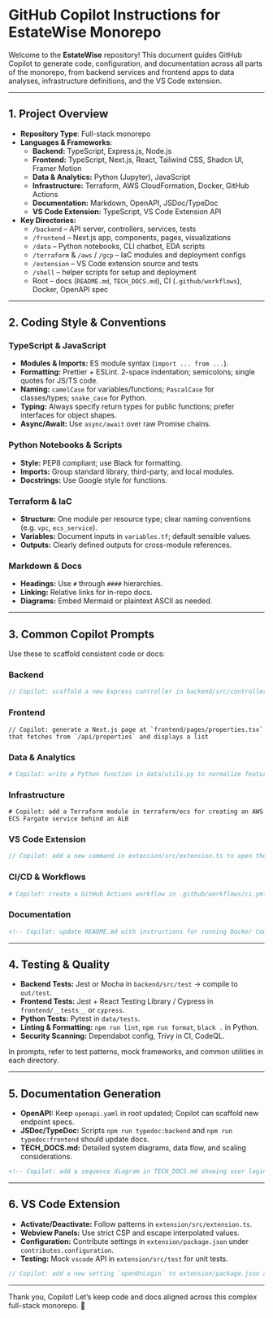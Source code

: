 # GitHub Copilot Instructions for EstateWise Monorepo

Welcome to the **EstateWise** repository! This document guides GitHub Copilot to generate code, configuration, and documentation across all parts of the monorepo, from backend services and frontend apps to data analyses, infrastructure definitions, and the VS Code extension.

---

## 1. Project Overview

- **Repository Type**: Full-stack monorepo
- **Languages & Frameworks**:
  - **Backend:** TypeScript, Express.js, Node.js
  - **Frontend:** TypeScript, Next.js, React, Tailwind CSS, Shadcn UI, Framer Motion
  - **Data & Analytics:** Python (Jupyter), JavaScript
  - **Infrastructure:** Terraform, AWS CloudFormation, Docker, GitHub Actions
  - **Documentation:** Markdown, OpenAPI, JSDoc/TypeDoc
  - **VS Code Extension:** TypeScript, VS Code Extension API
- **Key Directories:**
  - `/backend` – API server, controllers, services, tests
  - `/frontend` – Next.js app, components, pages, visualizations
  - `/data` – Python notebooks, CLI chatbot, EDA scripts
  - `/terraform` & `/aws` / `/gcp` – IaC modules and deployment configs
  - `/extension` – VS Code extension source and tests
  - `/shell` – helper scripts for setup and deployment
  - Root – docs (`README.md`, `TECH_DOCS.md`), CI (`.github/workflows`), Docker, OpenAPI spec

---

## 2. Coding Style & Conventions

### TypeScript & JavaScript
- **Modules & Imports:** ES module syntax (`import ... from ...`).
- **Formatting:** Prettier + ESLint. 2-space indentation; semicolons; single quotes for JS/TS code.
- **Naming:** `camelCase` for variables/functions; `PascalCase` for classes/types; `snake_case` for Python.
- **Typing:** Always specify return types for public functions; prefer interfaces for object shapes.
- **Async/Await:** Use `async/await` over raw Promise chains.

### Python Notebooks & Scripts
- **Style:** PEP8 compliant; use Black for formatting.
- **Imports:** Group standard library, third-party, and local modules.
- **Docstrings:** Use Google style for functions.

### Terraform & IaC
- **Structure:** One module per resource type; clear naming conventions (e.g. `vpc`, `ecs_service`).
- **Variables:** Document inputs in `variables.tf`; default sensible values.
- **Outputs:** Clearly defined outputs for cross-module references.

### Markdown & Docs
- **Headings:** Use `#` through `####` hierarchies.
- **Linking:** Relative links for in-repo docs.
- **Diagrams:** Embed Mermaid or plaintext ASCII as needed.

---

## 3. Common Copilot Prompts

Use these to scaffold consistent code or docs:

### Backend
```ts
// Copilot: scaffold a new Express controller in backend/src/controllers to handle `/api/properties` CRUD operations
```

### Frontend

```tsx
// Copilot: generate a Next.js page at `frontend/pages/properties.tsx` that fetches from `/api/properties` and displays a list
```

### Data & Analytics

```python
# Copilot: write a Python function in data/utils.py to normalize feature columns to [0,1] using pandas
```

### Infrastructure

```hcl
# Copilot: add a Terraform module in terraform/ecs for creating an AWS ECS Fargate service behind an ALB
```

### VS Code Extension

```ts
// Copilot: add a new command in extension/src/extension.ts to open the Visualizations page in a webview
```

### CI/CD & Workflows

```yaml
# Copilot: create a GitHub Actions workflow in .github/workflows/ci.yml that lints, builds, tests, and deploys the monorepo
```

### Documentation

```md
<!-- Copilot: update README.md with instructions for running Docker Compose for both backend and frontend -->
```

---

## 4. Testing & Quality

* **Backend Tests:** Jest or Mocha in `backend/src/test` → compile to `out/test`.
* **Frontend Tests:** Jest + React Testing Library / Cypress in `frontend/__tests__` or `cypress`.
* **Python Tests:** Pytest in `data/tests`.
* **Linting & Formatting:** `npm run lint`, `npm run format`, `black .` in Python.
* **Security Scanning:** Dependabot config, Trivy in CI, CodeQL.

In prompts, refer to test patterns, mock frameworks, and common utilities in each directory.

---

## 5. Documentation Generation

* **OpenAPI:** Keep `openapi.yaml` in root updated; Copilot can scaffold new endpoint specs.
* **JSDoc/TypeDoc:** Scripts `npm run typedoc:backend` and `npm run typedoc:frontend` should update docs.
* **TECH\_DOCS.md:** Detailed system diagrams, data flow, and scaling considerations.

```md
<!-- Copilot: add a sequence diagram in TECH_DOCS.md showing user login flow through backend APIs and JWT verification -->
```

---

## 6. VS Code Extension

* **Activate/Deactivate:** Follow patterns in `extension/src/extension.ts`.
* **Webview Panels:** Use strict CSP and escape interpolated values.
* **Configuration:** Contribute settings in `extension/package.json` under `contributes.configuration`.
* **Testing:** Mock `vscode` API in `extension/src/test` for unit tests.

```ts
// Copilot: add a new setting `openOnLogin` to extension/package.json and update activation code to respect it
```

---

Thank you, Copilot! Let’s keep code and docs aligned across this complex full-stack monorepo. 🚀
